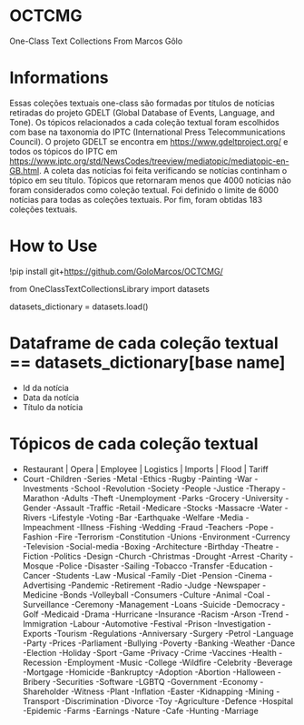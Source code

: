 # OCTCMG

One-Class Text Collections From Marcos Gôlo

# Informations

Essas coleções textuais one-class são formadas por títulos de notícias retiradas do projeto GDELT (Global Database of Events, Language, and Tone). Os tópicos relacionados a cada coleção textual foram escolhidos com base na taxonomia do IPTC (International Press Telecommunications Council). O projeto GDELT se encontra em https://www.gdeltproject.org/ e todos os tópicos do IPTC em https://www.iptc.org/std/NewsCodes/treeview/mediatopic/mediatopic-en-GB.html. A coleta das notícias foi feita verificando se notícias continham o tópico em seu título. Tópicos que retornaram menos que 4000 notícias não foram considerados como coleção textual. Foi definido o limite de 6000 notícias para todas as coleções textuais. Por fim, foram obtidas 183 coleções textuais. 

# How to Use

!pip install git+https://github.com/GoloMarcos/OCTCMG/

from OneClassTextCollectionsLibrary import datasets

datasets_dictionary = datasets.load()

# Dataframe de cada coleção textual == datasets_dictionary[base name]

- Id da notícia
- Data da notícia
- Título da notícia

# Tópicos de cada coleção textual

- Restaurant | Opera | Employee  | Logistics  | Imports | Flood | Tariff 
- Court 
-Children 
-Series 
-Metal 
-Ethics 
-Rugby 
-Painting 
-War 
-Investments 
-School 
-Revolution 
-Society 
-People 
-Justice 
-Therapy 
-Marathon 
-Adults 
-Theft 
-Unemployment 
-Parks 
-Grocery 
-University 
-Gender 
-Assault
-Traffic 
-Retail 
-Medicare 
-Stocks 
-Massacre 
-Water 
-Rivers 
-Lifestyle 
-Voting 
-Bar 
-Earthquake 
-Welfare 
-Media 
-Impeachment 
-Illness 
-Fishing 
-Wedding 
-Fraud 
-Teachers 
-Pope 
-Fashion 
-Fire 
-Terrorism 
-Constitution 
-Unions 
-Environment 
-Currency 
-Television 
-Social-media 
-Boxing 
-Architecture 
-Birthday 
-Theatre 
-Fiction 
-Politics 
-Design 
-Church 
-Christmas 
-Drought 
-Arrest 
-Charity 
-Mosque 
-Police 
-Disaster 
-Sailing 
-Tobacco 
-Transfer 
-Education 
-Cancer 
-Students 
-Law 
-Musical 
-Family 
-Diet 
-Pension 
-Cinema 
-Advertising 
-Pandemic 
-Retirement 
-Radio 
-Judge 
-Newspaper 
-Medicine 
-Bonds 
-Volleyball 
-Consumers 
-Culture 
-Animal 
-Coal 
-Surveillance 
-Ceremony 
-Management 
-Loans 
-Suicide 
-Democracy 
-Golf 
-Medicaid 
-Drama 
-Hurricane 
-Insurance 
-Racism 
-Arson 
-Trend 
-Immigration 
-Labour 
-Automotive 
-Festival 
-Prison 
-Investigation 
-Exports 
-Tourism 
-Regulations
-Anniversary 
-Surgery 
-Petrol 
-Language 
-Party 
-Prices 
-Parliament 
-Bullying 
-Poverty 
-Banking 
-Weather 
-Dance 
-Election 
-Holiday 
-Sport 
-Game 
-Privacy 
-Crime 
-Vaccines 
-Health 
-Recession 
-Employment 
-Music 
-College 
-Wildfire 
-Celebrity 
-Beverage 
-Mortgage 
-Homicide 
-Bankruptcy 
-Adoption 
-Abortion 
-Halloween 
-Bribery 
-Securities 
-Software 
-LGBTQ 
-Government 
-Economy 
-Shareholder 
-Witness 
-Plant 
-Inflation 
-Easter 
-Kidnapping 
-Mining 
-Transport 
-Discrimination 
-Divorce 
-Toy 
-Agriculture 
-Defence 
-Hospital 
-Epidemic 
-Farms 
-Earnings 
-Nature 
-Cafe 
-Hunting 
-Marriage
